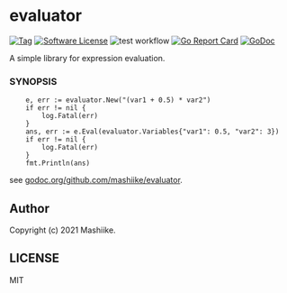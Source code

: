 # evaluator

[![Tag](https://img.shields.io/github/v/tag/mashiike/evaluator)](https://github.com/mashiike/evaluator/tags)
[![Software License](https://img.shields.io/badge/license-MIT-brightgreen.svg?style=flat-square)](LICENSE.md)
![test workflow](https://github.com/mashiike/evaluator/actions/workflows/test.yaml/badge.svg)
[![Go Report Card](https://goreportcard.com/badge/github.com/mashiike/evaluator?style=flat-square)](https://goreportcard.com/report/github.com/mashiike/evaluator)
[![GoDoc](https://godoc.org/github.com/mashiike/evaluator?status.svg&style=flat-square)](http://godoc.org/github.com/mashiike/evaluator)


A simple library for expression evaluation.
### SYNOPSIS

```golang
    e, err := evaluator.New("(var1 + 0.5) * var2")
    if err != nil {
        log.Fatal(err)
    }
	ans, err := e.Eval(evaluator.Variables{"var1": 0.5, "var2": 3})
    if err != nil {
        log.Fatal(err)
    }
	fmt.Println(ans)
```

see [godoc.org/github.com/mashiike/evaluator](https://godoc.org/github.com/mashiike/evaluator).

## Author

Copyright (c) 2021 Mashiike.

## LICENSE

MIT
